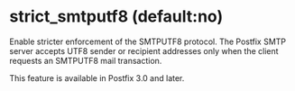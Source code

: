 # strict_smtputf8 (default:no) 

 Enable stricter enforcement of the SMTPUTF8 protocol. The Postfix
SMTP server accepts UTF8 sender or recipient addresses only when
the client requests an SMTPUTF8 mail transaction. 

 This feature is available in Postfix 3.0 and later. 


